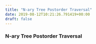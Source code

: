```yaml
---
title: "N-ary Tree Postorder Traversal"
date: 2019-08-12T10:21:26.791419+00:00
draft: false
---
```


### N-ary Tree Postorder Traversal
